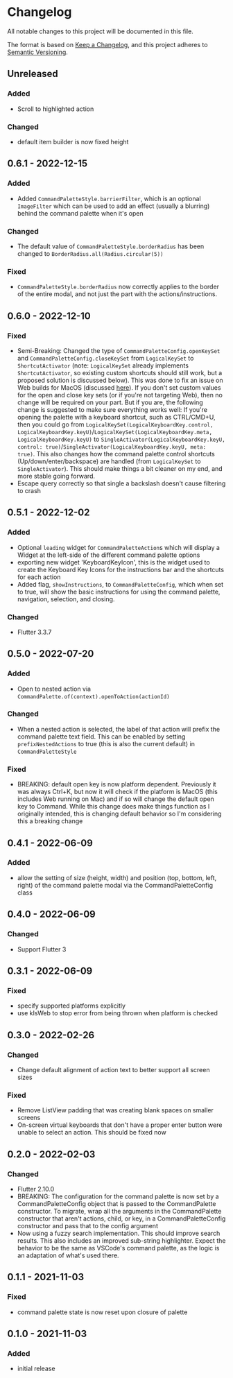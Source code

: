 # Changelog
All notable changes to this project will be documented in this file.

The format is based on [Keep a Changelog](https://keepachangelog.com/en/1.0.0/),
and this project adheres to [Semantic Versioning](https://semver.org/spec/v2.0.0.html).

## Unreleased
### Added
- Scroll to highlighted action

### Changed
- default item builder is now fixed height

## 0.6.1 - 2022-12-15
### Added
- Added `CommandPaletteStyle.barrierFilter`, which is an optional `ImageFilter` which can be used to add an effect (usually a blurring) behind the command palette when it's open

### Changed
- The default value of `CommandPaletteStyle.borderRadius` has been changed to `BorderRadius.all(Radius.circular(5))`

### Fixed
- `CommandPaletteStyle.borderRadius` now correctly applies to the border of the entire modal, and not just the part with the actions/instructions.

## 0.6.0 - 2022-12-10
### Fixed
- Semi-Breaking: Changed the type of `CommandPaletteConfig.openKeySet` and `CommandPaletteConfig.closeKeySet` from `LogicalKeySet` to `ShortcutActivator` (note: `LogicalKeySet` already implements `ShortcutActivator`, so existing custom shortcuts should still work, but a proposed solution is discussed below). This was done to fix an issue on Web builds for MacOS (discussed [here](https://github.com/TNorbury/command_palette/issues/22)). If you don't set custom values for the open and close key sets (or if you're not targeting Web), then no change will be required on your part. But if you are, the following change is suggested to make sure everything works well: If you're opening the palette with a keyboard shortcut, such as CTRL/CMD+U, then you could go from `LogicalKeySet(LogicalKeyboardKey.control, LogicalKeyboardKey.keyU)`/`LogicalKeySet(LogicalKeyboardKey.meta, LogicalKeyboardKey.keyU)` to `SingleActivator(LogicalKeyboardKey.keyU, control: true)`/`SingleActivator(LogicalKeyboardKey.keyU, meta: true)`. This also changes how the command palette control shortcuts (Up/down/enter/backspace) are handled (from `LogicalKeySet` to `SingleActivator`). This should make things a bit cleaner on my end, and more stable going forward.
- Escape query correctly so that single a backslash doesn't cause filtering to crash

## 0.5.1 - 2022-12-02
### Added
- Optional `leading` widget for `CommandPaletteAction`s which will display a Widget at the left-side of the different command palette options
- exporting new widget 'KeyboardKeyIcon', this is the widget used to create the Keyboard Key Icons for the instructions bar and the shortcuts for each action
- Added flag, `showInstructions`, to `CommandPaletteConfig`, which when set to true, will show the basic instructions for using the command palette, navigation, selection, and closing.

### Changed
- Flutter 3.3.7

## 0.5.0 - 2022-07-20
### Added
- Open to nested action via `CommandPalette.of(context).openToAction(actionId)`

### Changed
- When a nested action is selected, the label of that action will prefix the command palette text field. This can be enabled by setting `prefixNestedActions` to true (this is also the current default) in `CommandPaletteStyle`

### Fixed
- BREAKING: default open key is now platform dependent. Previously it was always Ctrl+K, but now it will check if the platform is MacOS (this includes Web running on Mac) and if so will change the default open key to Command. While this change does make things function as I originally intended, this is changing default behavior so I'm considering this a breaking change

## 0.4.1 - 2022-06-09
### Added
- allow the setting of size (height, width) and position (top, bottom, left, right) of the command palette modal via the CommandPaletteConfig class

## 0.4.0 - 2022-06-09
### Changed
- Support Flutter 3

## 0.3.1 - 2022-06-09
### Fixed
- specify supported platforms explicitly
- use kIsWeb to stop error from being thrown when platform is checked

## 0.3.0 - 2022-02-26
### Changed
- Change default alignment of action text to better support all screen sizes

### Fixed
- Remove ListView padding that was creating blank spaces on smaller screens
- On-screen virtual keyboards that don't have a proper enter button were unable to select an action. This should be fixed now

## 0.2.0 - 2022-02-03
### Changed
- Flutter 2.10.0
- BREAKING: The configuration for the command palette is now set by a CommandPaletteConfig object that is passed to the CommandPalette constructor. To migrate, wrap all the arguments in the CommandPalette constructor that aren't actions, child, or key, in a CommandPaletteConfig constructor and pass that to the config argument
- Now using a fuzzy search implementation. This should improve search results. This also includes an improved sub-string highlighter. Expect the behavior to be the same as VSCode's command palette, as the logic is an adaptation of what's used there.

## 0.1.1 - 2021-11-03
### Fixed
- command palette state is now reset upon closure of palette

## 0.1.0 - 2021-11-03
### Added
- initial release